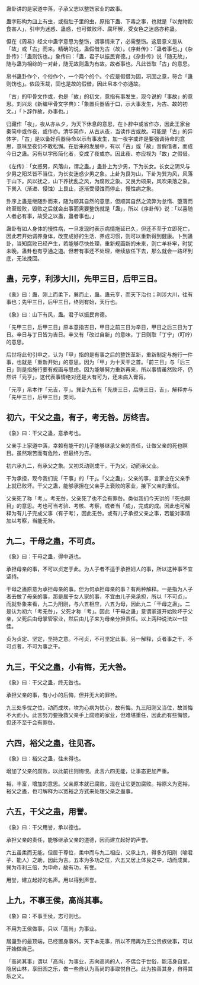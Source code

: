 
蛊卦讲的是家道中落，子承父志以整饬家业的故事。

蛊字形构为皿上有虫，或指肚子里的虫，原指下蛊、下毒之事，也就是「以鬼物飮食害人」，引申为迷惑、蛊惑，也可做败坏、腐坏解，受女色之迷惑亦称蛊。

但在《周易》经文中蛊字意思为整饬，谓事情来了，必需整饬。这层意义是从「故」或「古」而来。精确的说，蛊假借为古（故）。《序卦传》：「蛊者事也。」《杂卦传》：「蛊则饬也。」象传曰：「蛊，君子以振民育德。」《杂卦传》说「随无故」，随与蛊为相综的一对卦，随无故则蛊为有故。故者事也。凡此皆取「古」的意思。

帛书蛊卦作个，个俗作个，一个两个的个。个应是假借为固，巩固之意，符合「蛊则饬也」。依段玉裁，固也是故的假借，因此帛本个亦通故。

「古」的甲骨文作或，也是「故」的初文，意指有事发生，现今说的「事故」的意思。刘兴龙《新编甲骨文字典》：「象置兵器盾于口，示大事发生，为古、故的初文。」「卜辞作故，办事也。」

归藏作「夜」，夜从亦从夕，为天下休息的意思，在卜辞中或省作亦，因此王家台秦简中或作夜，或作亦。清华简作，从古从夜，当读作古或故。可能是「古」的异体字，「古」是以备好兵器待命以示有事发生，加一夜字或许是要强调待命的意思，意味至夜仍不敢松懈。在后来的发展中，有以「古」或「故」音假借者，而成今日之蛊。另有以字形简化者，变成了夜或亦。因此夜、亦应视为「故」之假借。

《左传》：「女惑男，风落山，谓之蛊。」蛊卦上为少男，下为长女。长女之阴爻与少男之阳爻皆不当位，为长女迷惑少男之象。上卦为艮为山，下卦为巽为风，风落于山下。风以扰之，山下养扰乱之风，为腐败之象。又艮为硕果，风吹果落之象。下巽入（渐进、侵蚀）上艮止，逐渐受侵蚀而停止，慢性病之象。

卦序上蛊是继随卦而来，随为顺其自然的意思，但顺其自然之流弊为怠惰、堕落而终至毁败，毁败之后就会出事而需要整饬就是「蛊」，所以《序卦传》说：「以喜随人者必有事，故受之以蛊，蛊者事也。」

蛊卦有如人身体的慢性病，一旦发现时表示病情拖延已久，但还不至于立即死亡，因此若开始调养身体，改变成好的生活、养成习惯，则可以重新得到健康。卜到蛊卦，当知腐败已经产生，若能够尽快处理，重新规画新的未来，则亡羊补牢，时犹未晚，蛊卦也有亨通之道。但若有事还不处理，继续放任下去，那么就会一路坏到底，无法挽回。

## 蛊，元亨，利涉大川，先甲三日，后甲三日。

《彖》曰：蛊，刚上而柔下，巽而止，蛊。蛊元亨，而天下治也；利涉大川，往有事也；先甲三日，后甲三日，终则有始，天行也。

《象》曰：山下有风，蛊。君子以振民育德。

「先甲三日，后甲三日」原本意指吉日，甲日之前三日为辛日，甲日之后三日为丁日。辛日与丁日皆为吉日。辛又有「改过自新」的意味，丁日则取「丁宁」（叮咛）的意思。

后世将此句引申之，认为「甲」指的是有事之后的整饬革新，重新制定与施行一件事，也就是「重新开始」的意思。因为「甲」为十天干之首。「前三日」与「后三日」则是指施行要有规画与思虑。因为能够努力重新再来，所以事情虽然败坏，仍然讲「元亨」，这代表事情绝对还是大有可为，还未病入膏肓。

「元亨」帛本作「元吉，亨」。巽卦九五有「先庚三日，后庚三日，吉」，解释亦与「先甲三日，后甲三日」类同。

## 初六，干父之蛊，有子，考无咎。厉终吉。

《象》曰：干父之蛊，意承考也。

父亲手上家道中落，幸赖有能干的儿子能够继承父亲的责任，让做父亲的死也瞑目。虽然艰苦而有危险，但最终为吉。

初六承九二，有承父之象。又初爻动则成干，干为父，动而承父业。

干为承担，现今我们说「干事」的「干」。「父之蛊」，父亲的事，言家业在父亲手上就已败坏。干父之蛊，能够承担在父亲手上衰败的家业，接下父亲的重任。

父亲死了称「考」。考无咎，父亲死了也不会有罪咎。类似我们今天讲的「死也瞑目」的意思。考也可当考验、考核、考察，或者当「成」，完成的成。因此也可解释为有儿子完成父事（有子考），因此无咎。或有儿子承担父亲之事，若能对事情加以考察，当能无咎。

## 九二，干母之蛊，不可贞。

《象》曰：干母之蛊，得中道也。

承担母亲的事，不可以贞定于此。为人子者不适于承担妇人的事，所以这种事不宜坚持。

干母之蛊原意为承担母亲的事。但为何承担母亲的事？有两种解释。一是指为人子者去做了母亲的事，那是属于女人家的事，不宜由儿子来承担，所以「不可贞」。而就卦象来看，九二为阳刚，与六五相应，六五为母，因此九二「干母之蛊」。二是认为初六「考无咎」，父死才称「考」。因此「干母之蛊」意谓家道开始败坏于父亲，父死后由母掌管家业，然后由儿子来为母亲分担责任。以上两种说法以一较佳。

贞为贞定、坚定，坚持之意。不可贞，不可坚定此事。另一解释，贞者事之干，不可贞者，不可为事之干。

## 九三，干父之蛊，小有悔，无大咎。

《象》曰：干父之蛊，终无咎也。

承担父亲的事，有小小的后悔，但并无大的罪咎。

九三处多忧之位，动而成坎，坎为心病为忧心，故有悔。九三阳刚又当位，故其悔不大而小。此言努力要挽救父亲手上腐败的家业，但难堪重任，因此而有些悔恨，但还不至于会有罪咎。

## 六四，裕父之蛊，往见吝。

《象》曰：裕父之蛊，往未得也。

增加了父亲的腐败，以此前往则悔恨。此言六四无能，让事态更加严重。

裕，丰富，增加的意思。父亲原本就已腐败，现在让它更加腐败。裕原义为宽裕，裕父之蛊，也可解释为以宽裕之方式来处理父亲之蛊事。

## 六五，干父之蛊，用誉。

《象》曰：干父用誉，承以德也。

承担父亲的责任，能够继承父亲的道德，因而建立起好的声誉。

六五虽柔而无能，但居于尊位，柔中而与九二相应，又承上九，得多方阳刚（喻君子、能人）之助，因此为吉。五本为多功之位，六五又居上体艮之中，动而成巽，巽为市利三倍，为申命，故有功，有誉。

用誉，建立起好的名声。用以得到声誉。

## 上九，不事王侯，高尚其事。

《象》曰：不事王侯，志可则也。

不用为王侯做事，只以「高尚」为事业。

居蛊卦的最顶端，已经置身事外，天下本无事，所以不用再为王公贵族做事，可以开始做自己。

「高尚其事」谓以「高尚」为事业，志向高尚的人，不偶合于世俗，能洁身自爱，隐居山林，享田园之乐，做一些自认为高尚的事取悦自己。此为独善其身，自得其乐之义。